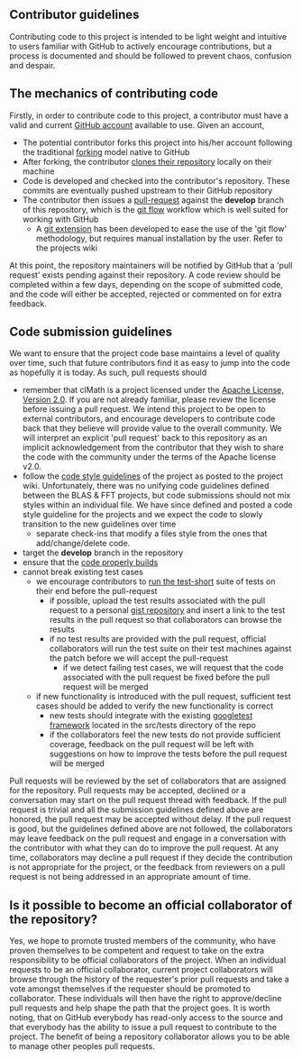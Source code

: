 ## Contributor guidelines

Contributing code to this project is intended to be light weight and intuitive to users familiar with GitHub to actively encourage contributions, but a process is documented and should be followed to prevent chaos, confusion and despair.  

## The mechanics of contributing code
Firstly, in order to contribute code to this project, a contributor must have a valid and current [GitHub account](https://help.github.com/articles/set-up-git) available to use.  Given an account,
* The potential contributor forks this project into his/her account following the traditional [forking](https://help.github.com/articles/fork-a-repo) model native to GitHub
* After forking, the contributor [clones their repository](https://help.github.com/articles/create-a-repo) locally on their machine
* Code is developed and checked into the contributor's repository.  These commits are eventually pushed upstream to their GitHub repository
* The contributor then issues a [pull-request](https://help.github.com/articles/using-pull-requests) against the **develop** branch of this repository, which is the [git flow](http://nvie.com/posts/a-successful-git-branching-model/) workflow which is well suited for working with GitHub
    * A [git extension](https://github.com/nvie/gitflow) has been developed to ease the use of the 'git flow' methodology, but requires manual installation by the user.  Refer to the projects wiki

At this point, the repository maintainers will be notified by GitHub that a 'pull request' exists pending against their repository.  A code review should be completed within a few days, depending on the scope of submitted code, and the code will either be accepted, rejected or commented on for extra feedback.

## Code submission guidelines
We want to ensure that the project code base maintains a level of quality over time, such that future contributors find it as easy to jump into the code as hopefully it is today.  As such, pull requests should 
* remember that clMath is a project licensed under the [Apache License, Version 2.0]( http://www.apache.org/licenses/LICENSE-2.0 ).  If you are not already familiar, please review the license before issuing a pull request.  We intend this project to be open to external contributors, and encourage developers to contribute code back that they believe will provide value to the overall community.  We will interpret an explicit 'pull request' back to this repository as an implicit acknowledgement from the contributor that they wish to share the code with the community under the terms of the Apache license v2.0.
* follow the [code style guidelines]( ) of the project as posted to the project wiki.  Unfortunately, there was no unifying code guidelines defined between the BLAS & FFT projects, but code submissions should not mix styles within an individual file.  We have since defined and posted a code style guideline for the projects and we expect the code to slowly transition to the new
guidelines over time
    *  separate check-ins that modify a files style from the ones that add/change/delete code.
* target the **develop** branch in the repository
* ensure that the [code properly builds]( https://github.com/kknox/clBLAS/wiki/Build )
* cannot break existing test cases
    * we encourage contributors to [run the test-short]( https://github.com/kknox/clBLAS/wiki/Testing ) suite of tests on their end before the pull-request
        * if possible, upload the test results associated with the pull request to a personal [gist repository]( https://gist.github.com/ ) and insert a link to the test results in the pull request so that collaborators can browse the results
        * if no test results are provided with the pull request, official collaborators will run the test suite on their test machines against the patch before we will accept the pull-request
            * if we detect failing test cases, we will request that the code associated with the pull request be fixed before the pull request will be merged
    * if new functionality is introduced with the pull request, sufficient test cases should be added to verify the new functionality is correct
        * new tests should integrate with the existing [googletest framework]( https://code.google.com/p/googletest/wiki/Primer ) located in the src/tests directory of the repo
        * if the collaborators feel the new tests do not provide sufficient coverage, feedback on the pull request will be left with suggestions on how to improve the tests before the pull request will be merged

Pull requests will be reviewed by the set of collaborators that are assigned for the repository.  Pull requests may be accepted, declined or a conversation may start on the pull request thread with feedback.  If the pull request is trivial and all the submission guidelines defined above are honored, the pull request may be accepted without delay.  If the pull request is good, but the guidelines defined above are not followed, the collaborators may leave feedback on the pull request and engage in a conversation with the contributor with what they can do to improve the pull request.  At any time, collaborators may decline a pull request if they decide the contribution is not appropriate for the project, or the feedback from reviewers on a pull request is not being addressed in an appropriate amount of time.

## Is it possible to become an official collaborator of the repository?
Yes, we hope to promote trusted members of the community, who have proven themselves to be competent and request to take on the extra responsibility to be official collaborators of the project.  When an individual requests to be an official collaborator, current project collaborators will browse through the history of the requester's prior pull requests and take a vote amongst themselves if the requester should be promoted to collaborator.  These individuals will then have the right to approve/decline pull requests and help shape the path that the project goes.  It is worth noting, that on GitHub everybody has read-only access to the source and that everybody has the ability to issue a pull request to contribute to the project.  The benefit of being a repository collaborator allows you to be able to manage other peoples pull requests.

